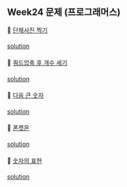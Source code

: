 ## Week24 문제 (프로그래머스) 

👀 [단체사진 찍기](https://programmers.co.kr/learn/courses/30/lessons/1835)

#### 

[solution](https://github.com/OneHundredMillionSalary/Algorithm/blob/master/week24)

#### 

👀 [쿼드압축 후 개수 세기](https://programmers.co.kr/learn/courses/30/lessons/68936)

#### 

[solution](https://github.com/OneHundredMillionSalary/Algorithm/blob/master/week24)

#### 

👀 [다음 큰 숫자](https://programmers.co.kr/learn/courses/30/lessons/12911)

#### 

[solution](https://github.com/OneHundredMillionSalary/Algorithm/blob/master/week24)

#### 

👀 [폰켓몬](https://programmers.co.kr/learn/courses/30/lessons/1845)

#### 

[solution](https://github.com/OneHundredMillionSalary/Algorithm/blob/master/week24)

#### 

👀 [숫자의 표현](https://programmers.co.kr/learn/courses/30/lessons/12924)

#### 

[solution](https://github.com/OneHundredMillionSalary/Algorithm/blob/master/week24)

#### 



